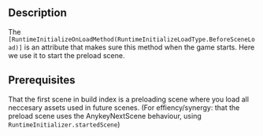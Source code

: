 ## Description
The `[RuntimeInitializeOnLoadMethod(RuntimeInitializeLoadType.BeforeSceneLoad)]` is an attribute that makes sure this method when the game starts. 
Here we use it to start the preload scene.

## Prerequisites
That the first scene in build index is a preloading scene where you load all neccesary assets used in future scenes. 
(For effiency/synergy: that the preload scene uses the AnykeyNextScene behaviour, using `RuntimeInitializer.startedScene`)

